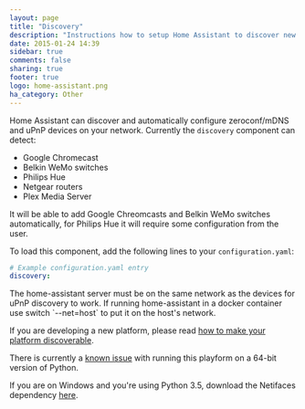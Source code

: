 ```yaml
---
layout: page
title: "Discovery"
description: "Instructions how to setup Home Assistant to discover new devices."
date: 2015-01-24 14:39
sidebar: true
comments: false
sharing: true
footer: true
logo: home-assistant.png
ha_category: Other
---
```



Home Assistant can discover and automatically configure zeroconf/mDNS and uPnP devices on your network. Currently the `discovery` component can detect:

 * Google Chromecast
 * Belkin WeMo switches
 * Philips Hue
 * Netgear routers
 * Plex Media Server

It will be able to add Google Chreomcasts and Belkin WeMo switches automatically, for Philips Hue it will require some configuration from the user.

To load this component, add the following lines to your `configuration.yaml`:

```yaml
# Example configuration.yaml entry
discovery:
```

<p class='note'>
The home-assistant server must be on the same network as the devices for uPnP discovery to work. 
If running home-assistant in a docker container use switch `--net=host` to put it on the host's network.
</p>

If you are developing a new platform, please read [how to make your platform discoverable]({{site_root}}/developers/add_new_platform/#discovery).

<p class='note warning'>
There is currently a <a href='https://bitbucket.org/al45tair/netifaces/issues/17/dll-fails-to-load-windows-81-64bit'>known issue</a> with running this playform on a 64-bit version of Python.
</p>

<p class='note'>
If you are on Windows and you're using Python 3.5, download the Netifaces dependency <a href='http://www.lfd.uci.edu/~gohlke/pythonlibs/#netifaces'>here</a>.
</p>
